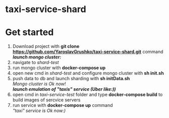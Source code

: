 # taxi-service-shard
# Get started

1. Download project with **git clone https://github.com/YaroslavGrushko/taxi-service-shard.git**  command  
***launch mongo cluster:***
2. navigate to *shard-test* 
3. run mongo cluster with **docker-compose up**  
4. open new cmd in *shard-test* and configure mongo cluster with **sh init.sh**  
5. push data to db and launch sharding with **sh initData.sh**  
*Mongo cluster is Ok now!*   
***launch emulation of "taxis" service (Uber like:))***  
6. open cmd in *taxi-service-test* folder and type **docker-compose build** to build images of sercvice servers  
7. run service with **docker-compose up** command  
*"taxi" service is Ok now:)*
